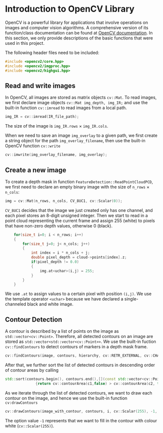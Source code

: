 # Introduction to OpenCV Library
OpenCV is a powerful library for applications that involve operations on images and computer vision algorithms. A comprehensive version of its function/class documentation can be found at [OpenCV documentation](https://docs.opencv.org/4.x/). In this section, we only provide descriptions of the basic functions that were used in this project.

The following header files need to be included:

```cpp
#include <opencv2/core.hpp>
#include <opencv2/imgproc.hpp>
#include <opencv2/highgui.hpp>
```

## Read and write images


In OpenCV, all images are stored as matrix objects `cv::Mat`. To read images, we first declare image objects `cv::Mat img_depth, img_IR;` and use the built-in function `cv::imread` to read images from a local path.

```cpp
img_IR = cv::imread(IR_file_path);
```

The size of the image is `img_IR.rows` $\times$ `img_IR.cols`.

When we need to save an image `img_overlay` to a given path, we first create a string object for the path `img_overlay_filename`, then use the built-in OpenCV function `cv::write` 
```cpp
cv::imwrite(img_overlay_filename, img_overlay);
```

## Create a new image

To create a depth mask in function `FeatureDetection::ReadPointCloudPCD`, we first need to declare an empty binary image with the size of `n_rows` $\times$ `n_cols`:

```cpp
img = cv::Mat(n_rows, n_cols, CV_8UC1, cv::Scalar(0)); 
```

`CV_8UC1` decides that the image we just created only has one channel, and each pixel stores an 8-digit unsigned integer. Then we start to read in a point cloud representing the current frame and assign 255 (white) to pixels that have non-zero depth values, otherwise 0 (black).

```cpp
    for(size_t i=0; i < n_rows; i++)
    {
        for(size_t j=0; j< n_cols; j++)
        {
            int index = i * n_cols + j;
            double pixel_depth = cloud->points[index].z;
            if(pixel_depth != 0.0)
            {
                img.at<uchar>(i,j) = 255;
            }
        }
    }
```

We use `.at` to assign values to a certain pixel with position `(i,j)`. We use the template operator `<uchar>` because we have declared a single-channeled black and white image.

## Contour Detection

A contour is described by a list of points on the image as `std::vector<cv::Point>`. Therefore, all detected contours on an image are stored as `std::vector<std::vector<cv::Point>>`. We use the built-in fuction `cv::findContours` to detect contours of markers in a depth mask frame. 

```cpp
cv::findContours(image, contours, hierarchy, cv::RETR_EXTERNAL, cv::CHAIN_APPROX_SIMPLE);
```

After that, we further sort the list of detected contours in descending order of contour areas by calling

```cpp
std::sort(contours.begin(), contours.end(),[](const std::vector<cv::Point>& c1, const std::vector<cv::Point>& c2)
              {return cv::contourArea(c1,false) > cv::contourArea(c2, false);}); 
```

As we iterate through the list of detected contours, we want to draw each contour on the image, and hence we use the built-in function `cv:drawContours`

```cpp
cv::drawContours(image_with_contour, contours, i, cv::Scalar(255), -1, 8,hierarchy);
```
The option value `-1` represents that we want to fill in the contour with colour white (`cv::Scalar(255)`).
